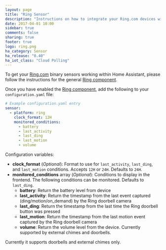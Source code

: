 ```yaml
---
layout: page
title: "Ring Sensor"
description: "Instructions on how to integrate your Ring.com devices within Home Assistant."
date: 2017-04-01 10:00
sidebar: true
comments: false
sharing: true
footer: true
logo: ring.png
ha_category: Sensor
ha_release: "0.40"
ha_iot_class: "Cloud Polling"
---
```


To get your [Ring.com](https://ring.com/) binary sensors working within Home Assistant, please follow the instructions for the general [Ring component](/components/ring).

Once you have enabled the [Ring component](/components/ring), add the following to your `configuration.yaml` file:

```yaml
# Example configuration.yaml entry
sensor:
  - platform: ring
    clock_format: 12H
    monitored_conditions:
      - battery
      - last_activity
      - last_ding
      - last_motion
      - volume
```

Configuration variables:

- **clock_format** (*Optional*): Format to use for `last_activity`, `last_ding`, and `last_motion` conditions. Accepts `12H` or `24H`. Defaults to `24H`.
- **monitored_conditions** array (*Optional*): Conditions to display in the frontend. The following conditions can be monitored. Defaults to `last_ding`.
  - **battery**: Return the battery level from device
  - **last_activity**: Return the timestamp from the last event captured (ding/motion/on_demand) by the Ring doorbell camera
  - **last_ding**: Return the timestamp from the last time the Ring doorbell button was pressed
  - **last_motion**: Return the timestamp from the last motion event captured by the Ring doorbell camera
  - **volume**: Return the volume level from the device. Currently supported by external chimes and doorbells.

Currently it supports doorbells and external chimes only.
